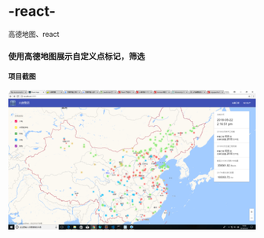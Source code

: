 # -react-
高德地图、react
### 使用高德地图展示自定义点标记，筛选
#### 项目截图
![github](https://github.com/jinqiang12345/-react-/blob/master/screen.png "github")
